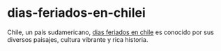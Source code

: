# dias-feriados-en-chilei
Chile, un país sudamericano, <a href="https://www.genera.cl/feriados-en-chile-todo-sobre-los-dias-festivos-para-2023/sin-categoria/">dias feriados en chile</a> es conocido por sus diversos paisajes, cultura vibrante y rica historia.
